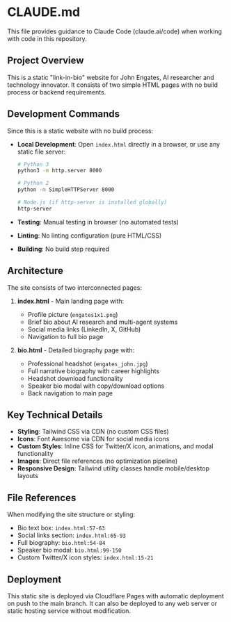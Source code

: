 # CLAUDE.md

This file provides guidance to Claude Code (claude.ai/code) when working with code in this repository.

## Project Overview

This is a static "link-in-bio" website for John Engates, AI researcher and technology innovator. It consists of two simple HTML pages with no build process or backend requirements.

## Development Commands

Since this is a static website with no build process:

- **Local Development**: Open `index.html` directly in a browser, or use any static file server:
  ```bash
  # Python 3
  python3 -m http.server 8000
  
  # Python 2
  python -m SimpleHTTPServer 8000
  
  # Node.js (if http-server is installed globally)
  http-server
  ```

- **Testing**: Manual testing in browser (no automated tests)
- **Linting**: No linting configuration (pure HTML/CSS)
- **Building**: No build step required

## Architecture

The site consists of two interconnected pages:

1. **index.html** - Main landing page with:
   - Profile picture (`engates1x1.png`)
   - Brief bio about AI research and multi-agent systems
   - Social media links (LinkedIn, X, GitHub)
   - Navigation to full bio page

2. **bio.html** - Detailed biography page with:
   - Professional headshot (`engates_john.jpg`)
   - Full narrative biography with career highlights
   - Headshot download functionality
   - Speaker bio modal with copy/download options
   - Back navigation to main page

## Key Technical Details

- **Styling**: Tailwind CSS via CDN (no custom CSS files)
- **Icons**: Font Awesome via CDN for social media icons
- **Custom Styles**: Inline CSS for Twitter/X icon, animations, and modal functionality
- **Images**: Direct file references (no optimization pipeline)
- **Responsive Design**: Tailwind utility classes handle mobile/desktop layouts

## File References

When modifying the site structure or styling:
- Bio text box: `index.html:57-63`
- Social links section: `index.html:65-93`
- Full biography: `bio.html:54-84`
- Speaker bio modal: `bio.html:99-150`
- Custom Twitter/X icon styles: `index.html:15-21`

## Deployment

This static site is deployed via Cloudflare Pages with automatic deployment on push to the main branch. It can also be deployed to any web server or static hosting service without modification.